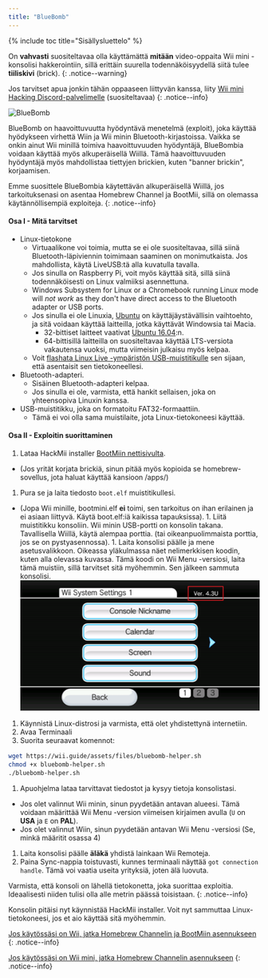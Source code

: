 ```yaml
---
title: "BlueBomb"
---
```


{% include toc title="Sisällysluettelo" %}

On **vahvasti** suositeltavaa olla käyttämättä **mitään** video-oppaita Wii mini -konsolisi hakkerointiin, sillä erittäin suurella todennäköisyydellä siitä tulee **tiiliskivi** (brick).
{: .notice--warning}

Jos tarvitset apua jonkin tähän oppaaseen liittyvän kanssa, liity [Wii mini Hacking Discord-palvelimelle](https://discord.gg/6ryxnkS) (suositeltavaa)
{: .notice--info}

![BlueBomb](/images/bluebomb.png)

BlueBomb on haavoittuvuutta hyödyntävä menetelmä (exploit), joka käyttää hyödykseen virhettä Wiin ja Wii minin Bluetooth-kirjastoissa. Vaikka se onkin ainut Wii minillä toimiva haavoittuvuuden hyödyntäjä, BlueBombia voidaan käyttää myös alkuperäisellä Wiillä. Tämä haavoittuvuuden hyödyntäjä myös mahdollistaa tiettyjen brickien, kuten "banner brickin", korjaamisen.

Emme suosittele BlueBombia käytettävän alkuperäisellä Wiillä, jos tarkoituksenasi on asentaa Homebrew Channel ja BootMii, sillä on olemassa käytännöllisempiä exploiteja.
{: .notice--info}

#### Osa I - Mitä tarvitset
- Linux-tietokone
  - Virtuaalikone voi toimia, mutta se ei ole suositeltavaa, sillä siinä Bluetooth-läpiviennin toimimaan saaminen on monimutkaista. Jos mahdollista, käytä LiveUSB:tä alla kuvatulla tavalla.
  - Jos sinulla on Raspberry Pi, voit myös käyttää sitä, sillä siinä todennäköisesti on Linux valmiiksi asennettuna.
  - Windows Subsystem for Linux or a Chromebook running Linux mode will *not work* as they don't have direct access to the Bluetooth adapter or USB ports.
  - Jos sinulla ei ole Linuxia, [Ubuntu](https://ubuntu.com/download/desktop) on käyttäjäystävällisin vaihtoehto, ja sitä voidaan käyttää laitteilla, jotka käyttävät Windowsia tai Macia.
    - 32-bittiset laitteet vaativat [Ubuntu 16.04](http://releases.ubuntu.com/16.04/):n.
    - 64-bittisillä laitteilla on suositeltavaa käyttää LTS-versiota vakautensa vuoksi, mutta viimeisin julkaisu myös kelpaa.
  - Voit [flashata Linux Live -ympäristön USB-muistitikulle](https://ubuntu.com/tutorials/tutorial-create-a-usb-stick-on-windows#1-overview) sen sijaan, että asentaisit sen tietokoneellesi.
- Bluetooth-adapteri.
  - Sisäinen Bluetooth-adapteri kelpaa.
  - Jos sinulla ei ole, varmista, että hankit sellaisen, joka on yhteensopiva Linuxin kanssa.
- USB-muistitikku, joka on formatoitu FAT32-formaattiin.
  - Tämä ei voi olla sama muistilaite, jota Linux-tietokoneesi käyttää.

#### Osa II - Exploitin suorittaminen
1. Lataa HackMii installer [BootMiin nettisivulta](https://bootmii.org/download/).
- (Jos yrität korjata brickiä, sinun pitää myös kopioida se homebrew-sovellus, jota haluat käyttää kansioon /apps/)
1. Pura se ja laita tiedosto `boot.elf` muistitikullesi.
- (Jopa Wii minille, bootmini.elf **ei** toimi, sen tarkoitus on ihan erilainen ja ei asiaan liittyvä. Käytä boot.elf:iä kaikissa tapauksissa). 1. Liitä muistitikku konsoliin. Wii minin USB-portti on konsolin takana. Tavallisella Wiillä, käytä alempaa porttia. (tai oikeanpuolimmaista porttia, jos se on pystyasennossa). 1. Laita konsolisi päälle ja mene asetusvalikkoon. Oikeassa yläkulmassa näet nelimerkkisen koodin, kuten alla olevassa kuvassa. Tämä koodi on Wii Menu -versiosi, laita tämä muistiin, sillä tarvitset sitä myöhemmin. Sen jälkeen sammuta konsolisi. ![Järjestelmän Käyttöliittymän Versio](/images/Wii/SystemMenuVersion.png)
1. Käynnistä Linux-distrosi ja varmista, että olet yhdistettynä internetiin.
1. Avaa Terminaali
1. Suorita seuraavat komennot:
```bash
wget https://wii.guide/assets/files/bluebomb-helper.sh
chmod +x bluebomb-helper.sh
./bluebomb-helper.sh
```
1. Apuohjelma lataa tarvittavat tiedostot ja kysyy tietoja konsolistasi.
  - Jos olet valinnut Wii minin, sinun pyydetään antavan alueesi. Tämä voidaan määrittää Wii Menu -version viimeisen kirjaimen avulla (`U` on **USA** ja `E` on **PAL**).
  - Jos olet valinnut Wiin, sinun pyydetään antavan Wii Menu -versiosi (Se, minkä määritit osassa 4)
1. Laita konsolisi päälle **äläkä** yhdistä lainkaan Wii Remoteja.
1. Paina Sync-nappia toistuvasti, kunnes terminaali näyttää `got connection handle`. Tämä voi vaatia useita yrityksiä, joten älä luovuta.

Varmista, että konsoli on lähellä tietokonetta, joka suorittaa exploitia. Ideaalisesti niiden tulisi olla alle metrin päässä toisistaan.
{: .notice--info}

Konsolin pitäisi nyt käynnistää HackMii installer. Voit nyt sammuttaa Linux-tietokoneesi, jos et aio käyttää sitä myöhemmin.

[Jos käytössäsi on Wii, jatka Homebrew Channelin ja BootMiin asennukseen](hbc)
{: .notice--info}

[Jos käytössäsi on Wii mini, jatka Homebrew Channelin asennukseen](hbc-mini)
{: .notice--info}
